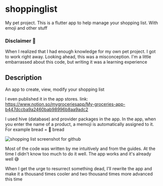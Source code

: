 # shoppinglist 
My pet project. This is a flutter app to help manage your shopping list. With emoji and other stuff

### Disclaimer 👀
When I realized that I had enough knowledge for my own pet project. 
I got to work right away. Looking ahead, this was a misconception. 
I'm a little embarrassed about this code, but writing it was a learning experience

## Description

An app to create, view, modify your shopping list

I even published it in the app stores.
link: https://www.notion.so/mygroceriesapp/My-groceries-app-b447dccba9a2460bab98996b8aa9adc2

I used hive (database) and provider packages in the app.
In the app, when you enter the name of a product, a memoji is automatically assigned to it. For example bread = 🍞 bread

![shopping list screenshot for github](https://user-images.githubusercontent.com/74972418/115272528-29be0100-a147-11eb-97fb-95e058899683.png)


Most of the code was written by me intuitively and from the guides.
At the time I didn't know too much to do it well. The app works and it's already well 😅

When I get the urge to resurrect something dead, I'll rewrite the app and make it a thousand times cooler and two thousand times more advanced this time


